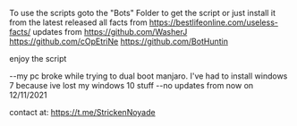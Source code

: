 To use the scripts goto the "Bots" Folder to get the script
or just install it from the latest released 
all facts from https://bestlifeonline.com/useless-facts/
updates from 
https://github.com/WasherJ
https://github.com/cOpEtriNe
https://github.com/BotHuntin

enjoy the script


--my pc broke while trying to dual boot manjaro. I've had to install windows 7 because ive lost my windows 10 stuff
--no updates from now on 12/11/2021


contact at: https://t.me/StrickenNoyade
